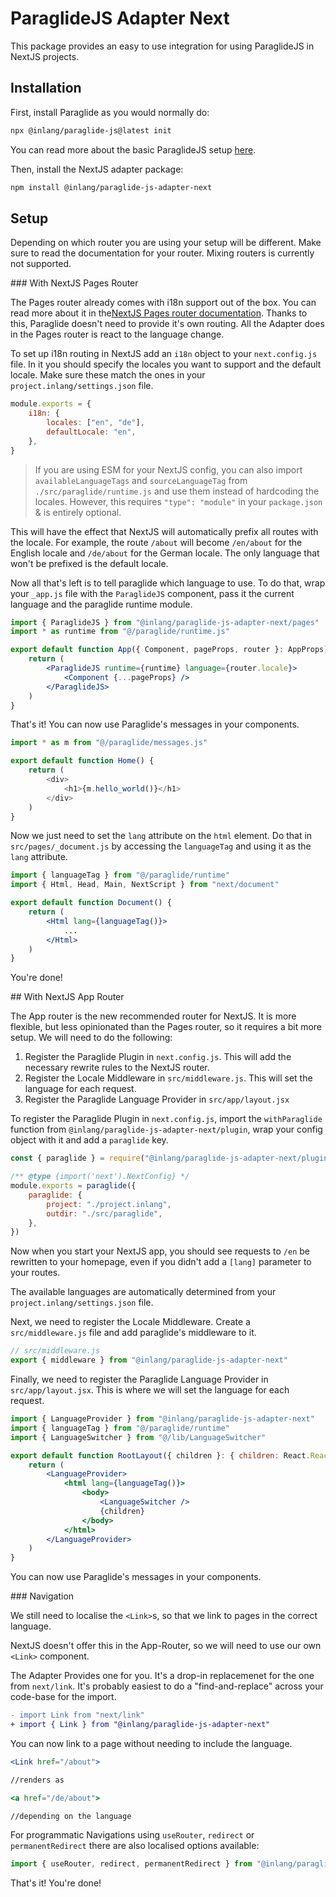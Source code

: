 # ParaglideJS Adapter Next

This package provides an easy to use integration for using ParaglideJS in NextJS projects.

## Installation

First, install Paraglide as you would normally do:

```bash
npx @inlang/paraglide-js@latest init
```

You can read more about the basic ParaglideJS setup [here](https://inlang.com/m/gerre34r/library-inlang-paraglideJs).

Then, install the NextJS adapter package:

```bash
npm install @inlang/paraglide-js-adapter-next
```

## Setup

Depending on which router you are using your setup will be different. Make sure to read the documentation for your router. Mixing routers is currently not supported.

### With NextJS Pages Router

The Pages router already comes with i18n support out of the box. You can read more about it in the[NextJS Pages router documentation](https://nextjs.org/docs/advanced-features/i18n-routing). Thanks to this, Paraglide doesn't need to provide it's own routing. All the Adapter does in the Pages router is react to the language change.

To set up i18n routing in NextJS add an `i18n` object to your `next.config.js` file. In it you should specify the locales you want to support and the default locale. Make sure these match the ones in your `project.inlang/settings.json` file.

```js
module.exports = {
    i18n: {
        locales: ["en", "de"],
        defaultLocale: "en",
    },
}
```

> If you are using ESM for your NextJS config, you can also import `availableLanguageTags` and `sourceLanguageTag` from `./src/paraglide/runtime.js` and use them instead of hardcoding the locales. However, this requires `"type": "module"` in your `package.json` & is entirely optional.

This will have the effect that NextJS will automatically prefix all routes with the locale. For example, the route `/about` will become `/en/about` for the English locale and `/de/about` for the German locale. The only language that won't be prefixed is the default locale.

Now all that's left is to tell paraglide which language to use. To do that, wrap your `_app.js` file with the `ParaglideJS` component, pass it the current language and the paraglide runtime module.

```jsx
import { ParaglideJS } from "@inlang/paraglide-js-adapter-next/pages"
import * as runtime from "@/paraglide/runtime.js"

export default function App({ Component, pageProps, router }: AppProps) {
	return (
		<ParaglideJS runtime={runtime} language={router.locale}>
			<Component {...pageProps} />
		</ParaglideJS>
	)
}
```

That's it! You can now use Paraglide's messages in your components.

```ts
import * as m from "@/paraglide/messages.js"

export default function Home() {
    return (
        <div>
            <h1>{m.hello_world()}</h1>
        </div>
    )
}
```

Now we just need to set the `lang` attribute on the `html` element. Do that in `src/pages/_document.js` by accessing the `languageTag` and using it as the `lang` attribute.

```jsx
import { languageTag } from "@/paraglide/runtime"
import { Html, Head, Main, NextScript } from "next/document"

export default function Document() {
	return (
		<Html lang={languageTag()}>
            ...
        </Html>
    )
}
```

You're done!

## With NextJS App Router

The App router is the new recommended router for NextJS. It is more flexible, but less opinionated than the Pages router, so it requires a bit more setup. We will need to do the following:

1. Register the Paraglide Plugin in `next.config.js`. This will add the necessary rewrite rules to the NextJS router.
2. Register the Locale Middleware in `src/middleware.js`. This will set the language for each request.
3. Register the Paraglide Language Provider in `src/app/layout.jsx`

To register the Paraglide Plugin in `next.config.js`, import the `withParaglide` function from `@inlang/paraglide-js-adapter-next/plugin`, wrap your config object with it and add a `paraglide` key. 

```js
const { paraglide } = require("@inlang/paraglide-js-adapter-next/plugin")

/** @type {import('next').NextConfig} */
module.exports = paraglide({
    paraglide: {
        project: "./project.inlang",
        outdir: "./src/paraglide",
    },
})
```
Now when you start your NextJS app, you should see requests to `/en` be rewritten to your homepage, even if you didn't add a `[lang]` parameter to your routes. 

The available languages are automatically determined from your `project.inlang/settings.json` file.

Next, we need to register the Locale Middleware. Create a `src/middleware.js` file and add paraglide's middleware to it.

```js
// src/middleware.js
export { middleware } from "@inlang/paraglide-js-adapter-next"
```

Finally, we need to register the Paraglide Language Provider in `src/app/layout.jsx`. This is where we will set the language for each request.

```jsx
import { LanguageProvider } from "@inlang/paraglide-js-adapter-next"
import { languageTag } from "@/paraglide/runtime"
import { LanguageSwitcher } from "@/lib/LanguageSwitcher"

export default function RootLayout({ children }: { children: React.ReactNode }) {
	return (
		<LanguageProvider>
			<html lang={languageTag()}>
				<body>
					<LanguageSwitcher />
					{children}
				</body>
			</html>
		</LanguageProvider>
	)
}
```

You can now use Paraglide's messages in your components.

### Navigation

We still need to localise the `<Link>`s, so that we link to pages in the correct language. 

NextJS doesn't offer this in the App-Router, so we will need to use our own `<Link>` component. 

The Adapter Provides one for you. It's a drop-in replacemenet for the one from `next/link`. It's probably easiest to do a "find-and-replace" across your code-base for the import. 

```diff
- import Link from "next/link"
+ import { Link } from "@inlang/paraglide-js-adapter-next"
```

You can now link to a page without needing to include the language. 

```jsx
<Link href="/about">

//renders as

<a href="/de/about">

//depending on the language
```

For programmatic Navigations using `useRouter`, `redirect` or `permanentRedirect` there are also localised options available:

```ts
import { useRouter, redirect, permanentRedirect } from "@inlang/paraglide-js-adapter-next"
```

That's it! You're done!